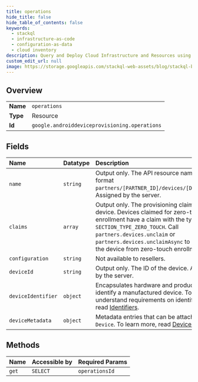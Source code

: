 ```yaml
---
title: operations
hide_title: false
hide_table_of_contents: false
keywords:
  - stackql
  - infrastructure-as-code
  - configuration-as-data
  - cloud inventory
description: Query and Deploy Cloud Infrastructure and Resources using SQL
custom_edit_url: null
image: https://storage.googleapis.com/stackql-web-assets/blog/stackql-blog-post-featured-image.png
---
```

  
    

## Overview
<table><tbody>
<tr><td><b>Name</b></td><td><code>operations</code></td></tr>
<tr><td><b>Type</b></td><td>Resource</td></tr>
<tr><td><b>Id</b></td><td><code>google.androiddeviceprovisioning.operations</code></td></tr>
</tbody></table>

## Fields
| Name | Datatype | Description |
|:-----|:---------|:------------|
| `name` | `string` | Output only. The API resource name in the format `partners/[PARTNER_ID]/devices/[DEVICE_ID]`. Assigned by the server. |
| `claims` | `array` | Output only. The provisioning claims for a device. Devices claimed for zero-touch enrollment have a claim with the type `SECTION_TYPE_ZERO_TOUCH`. Call `partners.devices.unclaim` or `partners.devices.unclaimAsync` to remove the device from zero-touch enrollment. |
| `configuration` | `string` | Not available to resellers. |
| `deviceId` | `string` | Output only. The ID of the device. Assigned by the server. |
| `deviceIdentifier` | `object` | Encapsulates hardware and product IDs to identify a manufactured device. To understand requirements on identifier sets, read [Identifiers](https://developers.google.com/zero-touch/guides/identifiers). |
| `deviceMetadata` | `object` | Metadata entries that can be attached to a `Device`. To learn more, read [Device metadata](https://developers.google.com/zero-touch/guides/metadata). |
## Methods
| Name | Accessible by | Required Params |
|:-----|:--------------|:----------------|
| `get` | `SELECT` | `operationsId` |
